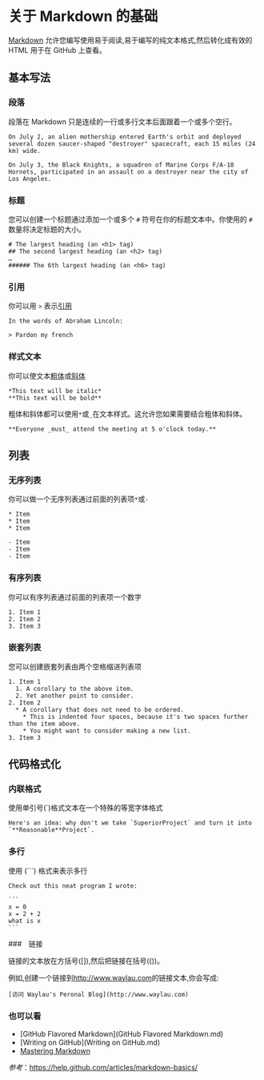 关于 Markdown 的基础
====

[Markdown](http://daringfireball.net/projects/markdown/) 允许您编写使用易于阅读,易于编写的纯文本格式,然后转化成有效的 HTML 用于在 GitHub 上查看。

## 基本写法

### 段落

段落在 Markdown 只是连续的一行或多行文本后面跟着一个或多个空行。

```
On July 2, an alien mothership entered Earth's orbit and deployed several dozen saucer-shaped "destroyer" spacecraft, each 15 miles (24 km) wide.

On July 3, the Black Knights, a squadron of Marine Corps F/A-18 Hornets, participated in an assault on a destroyer near the city of Los Angeles.
```

### 标题

您可以创建一个标题通过添加一个或多个 `#` 符号在你的标题文本中。你使用的 `#` 数量将决定标题的大小。

```
# The largest heading (an <h1> tag)
## The second largest heading (an <h2> tag)
…
###### The 6th largest heading (an <h6> tag)
```

### 引用

你可以用 `>` 表示[引用](https://developer.mozilla.org/en-US/docs/Web/HTML/Element/blockquote)

```
In the words of Abraham Lincoln:

> Pardon my french
```

### 样式文本

你可以使文本[粗体](https://developer.mozilla.org/en-US/docs/Web/HTML/Element/strong)或[斜体](https://developer.mozilla.org/en-US/docs/Web/HTML/Element/em)

```
*This text will be italic*
**This text will be bold**
```

粗体和斜体都可以使用`*`或`_`在文本样式。这允许您如果需要结合粗体和斜体。

```
**Everyone _must_ attend the meeting at 5 o'clock today.**
```

## 列表

### 无序列表

你可以做一个无序列表通过前面的列表项`*`或`-`

```
* Item
* Item
* Item

- Item
- Item
- Item
```

### 有序列表

你可以有序列表通过前面的列表项一个数字

```
1. Item 1
2. Item 2
3. Item 3
```

### 嵌套列表

您可以创建嵌套列表由两个空格缩进列表项

```
1. Item 1
  1. A corollary to the above item.
  2. Yet another point to consider.
2. Item 2
  * A corollary that does not need to be ordered.
    * This is indented four spaces, because it's two spaces further than the item above.
    * You might want to consider making a new list.
3. Item 3
```

## 代码格式化

### 内联格式

使用单引号(`)格式文本在一个特殊的等宽字体格式

```
Here's an idea: why don't we take `SuperiorProject` and turn it into `**Reasonable**Project`.
```

### 多行

使用 (```) 格式来表示多行

	Check out this neat program I wrote:
	
	```
	x = 0
	x = 2 + 2
	what is x
	```
###　链接

链接的文本放在方括号([]),然后把链接在括号(())。

例如,创建一个链接到<http://www.waylau.com>的链接文本,你会写成:

	[访问 Waylau's Peronal Blog](http://www.waylau.com)
### 也可以看

* [GitHub Flavored Markdown](GitHub Flavored Markdown.md)
* [Writing on GitHub](Writing on GitHub.md)
* [Mastering Markdown](https://guides.github.com/features/mastering-markdown/)



*参考*：<https://help.github.com/articles/markdown-basics/>